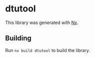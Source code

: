 # dtutool

This library was generated with [Nx](https://nx.dev).

## Building

Run `nx build dtutool` to build the library.
